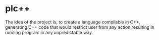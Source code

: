 # plc++
The idea of the project is, to create a language compilable in C++, generating C++ code that would restrict user from any action resulting in running program in any unpredictable way.

